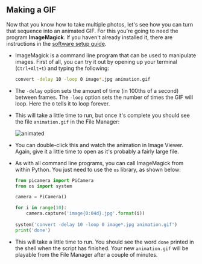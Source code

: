 ## Making a GIF

Now that you know how to take multiple photos, let's see how you can turn that sequence into an animated GIF. For this you're going to need the program **ImageMagick**. If you haven't already installed it, there are instructions in the [software setup guide](software.md).

- ImageMagick is a command line program that can be used to manipulate images. First of all, you can try it out by opening up your terminal (`Ctrl+Alt+t`) and typing the following:

	``` bash
	convert -delay 10 -loop 0 image*.jpg animation.gif
	```

- The `-delay` option sets the amount of time (in 100ths of a second) between frames. The `-loop` option sets the number of times the GIF will loop. Here the `0` tells it to loop forever.

- This will take a little time to run, but once it's complete you should see the file `animation.gif` in the File Manager:

	![animated](images/animation.gif)

- You can double-click this and watch the animation in Image Viewer. Again, give it a little time to open as it's probably a fairly large file.

- As with all command line programs, you can call ImageMagick from within Python. You just need to use the `os` library, as shown below:

	``` python
	from picamera import PiCamera
	from os import system
	
	camera = PiCamera()

	for i in range(10):
		camera.capture('image{0:04d}.jpg'.format(i))
		
	system('convert -delay 10 -loop 0 image*.jpg animation.gif')
	print('done')
	```

- This will take a little time to run. You should see the word `done` printed in the shell when the script has finished. Your new `animation.gif` will be playable from the File Manager after a couple of minutes.

